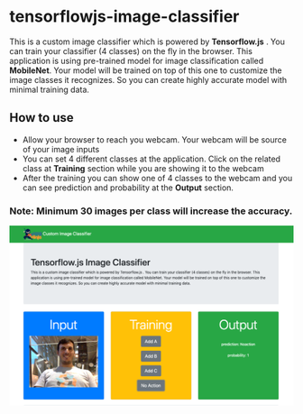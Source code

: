# tensorflowjs-image-classifier

This is a custom image classifier which is powered by **Tensorflow.js** . You can train your classifier (4 classes) on the fly in the browser. This application is using pre-trained model for image classification called **MobileNet**. Your model will be trained on top of this one to customize the image classes it recognizes. So you can create highly accurate model with minimal training data.

## How to use

- Allow your browser to reach you webcam. Your webcam will be source of your image inputs
- You can set 4 different classes at the application. Click on the related class at **Training** section while you are showing it to the webcam
- After the training you can show one of 4 classes to the webcam and you can see prediction and probability at the **Output** section.

### Note: Minimum 30 images per class will increase the accuracy.

![Screenshot](eray_onler.png)
